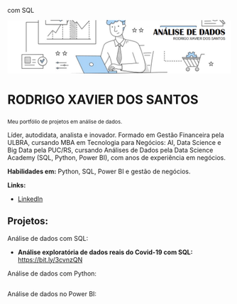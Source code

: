  com SQL<p align="center">
  <img src="banner2_1.png" >
</p>

# RODRIGO XAVIER DOS SANTOS
<sub>Meu portfólio de projetos em análise de dados.</sub>

Líder, autodidata, analista e inovador. Formado em Gestão Financeira pela ULBRA, cursando MBA em Tecnologia para Negócios: AI, Data Science e Big Data pela PUC/RS, cursando Análises de Dados pela Data Science Academy (SQL, Python, Power BI), com anos de experiência em negócios.

**Habilidades em:** Python, SQL, Power BI e gestão de negócios.

**Links:**
* [LinkedIn](https://www.linkedin.com/in/rodrigo-xavier-dos-santos-75174110a/)



## Projetos:
Análise de dados com SQL:

* **Análise exploratória de dados reais do Covid-19 com SQL:** https://bit.ly/3cvnzQN

Análise de dados com Python:

##

Análise de dados no Power BI:

##

